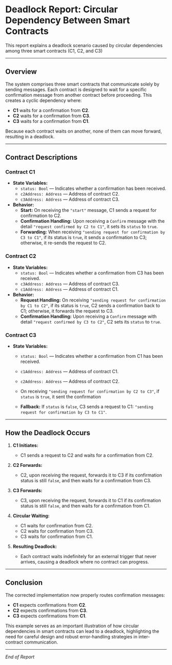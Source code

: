# Deadlock Report: Circular Dependency Between Smart Contracts

This report explains a deadlock scenario caused by circular dependencies among three smart contracts (C1, C2, and C3)

---

## Overview

The system comprises three smart contracts that communicate solely by sending messages. Each contract is designed to wait for a specific confirmation message from another contract before proceeding. This creates a cyclic dependency where:

- **C1** waits for a confirmation from **C2**.
- **C2** waits for a confirmation from **C3**.
- **C3** waits for a confirmation from **C1**.

Because each contract waits on another, none of them can move forward, resulting in a deadlock.

---

## Contract Descriptions

### Contract C1

- **State Variables:**
  - `status: Bool` — Indicates whether a confirmation has been received.
  - `c2Address: Address` — Address of contract C2.
  - `c3Address: Address` — Address of contract C3.
- **Behavior:**
  - **Start:** On receiving the `"start"` message, C1 sends a request for confirmation to C2.
  - **Confirmation Handling:** Upon receiving a `Confirm` message with the detail `"request confirmed by C2 to C1"`, it sets its `status` to `true`.
  - **Forwarding:** When receiving `"sending request for confirmation by C3 to C1"`, if its status is `true`, it sends a confirmation to C3; otherwise, it re-sends the request to C2.

### Contract C2

- **State Variables:**
  - `status: Bool` — Indicates whether a confirmation from C3 has been received.
  - `c3Address: Address` — Address of contract C3.
  - `c1Address: Address` — Address of contract C1.
- **Behavior:**
  - **Request Handling:** On receiving `"sending request for confirmation by C1 to C2"`, if its status is `true`, C2 sends a confirmation back to C1; otherwise, it forwards the request to C3.
  - **Confirmation Handling:** Upon receiving a `Confirm` message with detail `"request confirmed by C3 to C2"`, C2 sets its `status` to `true`.

### Contract C3

- **State Variables:**

  - `status: Bool` — Indicates whether a confirmation from C1 has been received.
  - `c1Address: Address` — Address of contract C1.
  - `c2Address: Address` — Address of contract C2.

  - On receiving `"sending request for confirmation by C2 to C3"`, if `status` is `true`, it sent the confirmation

  - **Fallback:** If `status` is `false`, C3 sends a request to C1: `"sending request for confirmation by C3 to C1"`.

---

## How the Deadlock Occurs

1. **C1 Initiates:**

   - C1 sends a request to C2 and waits for a confirmation from C2.

2. **C2 Forwards:**

   - C2, upon receiving the request, forwards it to C3 if its confirmation status is still `false`, and then waits for a confirmation from C3.

3. **C3 Forwards:**

   - C3, upon receiving the request, forwards it to C1 if its confirmation status is still `false`, and then waits for a confirmation from C1.

4. **Circular Waiting:**

   - C1 waits for confirmation from C2.
   - C2 waits for confirmation from C3.
   - C3 waits for confirmation from C1.

5. **Resulting Deadlock:**
   - Each contract waits indefinitely for an external trigger that never arrives, causing a deadlock where no contract can progress.

---

## Conclusion

The corrected implementation now properly routes confirmation messages:

- **C1** expects confirmations from **C2**.
- **C2** expects confirmations from **C3**.
- **C3** expects confirmations from **C1**.

This example serves as an important illustration of how circular dependencies in smart contracts can lead to a deadlock, highlighting the need for careful design and robust error-handling strategies in inter-contract communication.

---

_End of Report_

